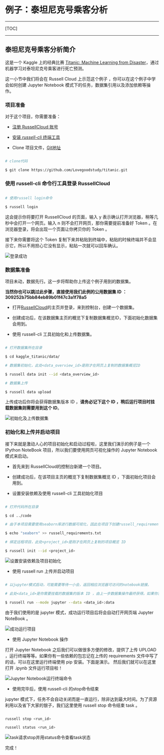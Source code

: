 ﻿# 例子：泰坦尼克号乘客分析

---

[TOC]

---


## 泰坦尼克号乘客分析简介

这是一个 Kaggle 上的经典比赛 [Titanic: Machine Learning from Disaster](https://www.kaggle.com/c/titanic)，通过机器学习对泰坦尼克号乘客进行死亡预测。

这一小节中我们将会在 Russell Cloud 上示范这个例子 ，你可以在这个例子中学会如何创建 Jupyter Notebook 模式下的任务，数据集引用以及添加依赖等操作。


### 项目准备

对于这个项目，你需要准备：

* [注册 RussellCloud 账号](http://russellcloud.com/#regist)

* [安装 *russell-cli* 终端工具](/get-started/install.md)

* Clone 项目文件，[Git地址](https://github.com/Lovegoodstudy/titanic.git)

```bash

# clone代码

$ git clone https://github.com/Lovegoodstudy/titanic.git

```


### 使用 russell-cli 命令行工具登录 RussellCloud

```bash

# 使用russell login命令

$ russell login

```

这会提示你将要打开 RussellCloud 的页面，输入 y 表示确认打开浏览器，稍等几秒中会打开一个网页。输入 n 则不会打开网页，那你需要提前准备好 Token 。在浏览器登录，将会出现一个页面让你拷贝你的 Token 。

接下来你需要将这个 Token 复制下来并粘贴到终端中，粘贴的时候终端并不会显示它，所以不用担心它没有显示，粘贴一次就可以回车确认。

![登录成功](https://github.com/Lovegoodstudy/titanic/raw/master/.img/kaggle-titanic-loginsuccess.png)


### 数据集准备

项目未动，数据先行。这一步将帮助你上传这个例子用到的数据集。

**当然你也可以跳过此步骤，直接使用我们此例的公用数据集 ID ：309252b75bb84eb89b01f47c3a1f78a5**

* 打开[RussellCloud](http://russellcloud.com/)的主页并登录，来到控制台，创建一个数据集。

* 创建成功后，在该数据集主页的概览下复制数据集概览ID，下面初始化数据集会用到。

* 使用 russell-cli 工具初始化和上传数据集。

```bash

# 打开数据集所在目录

$ cd kaggle_titanic/data/

# 数据集初始化，此处<data_overview_id>是刚才在网页上复制的数据集概览ID

$ russell data init --id <data_overview_id>

# 数据集上传

$ russell data upload

```

上传成功后你将会获得数据集版本 ID ，**请务必记下这个 ID ，稍后运行项目时挂载数据集则需要用到这个 ID**。

![初始化及上传数据集](https://github.com/Lovegoodstudy/titanic/raw/master/.img/kaggle-titanic-datasetupload.png)


### 初始化和上传并启动项目

接下来就是激动人心的项目初始化和启动过程啦，这里我们演示的例子是一个 IPython NoteBook 项目，所以我们要使用网页可视化操作的 Jupyter Notebook 模式来启动。

* 首先来到 RussellCloud的控制台新建一个项目。

* 创建成功后，在该项目主页的概览下复制数据集概览 ID ，下面初始化项目会用到。

* 设置安装依赖及使用 russell-cli 工具初始化项目

```bash

# 打开代码所在目录

$ cd ../code

# 由于本项目需要使用seaborn库进行数据可视化，因此在项目下创建russell_requirements.txt来指示系统安装依赖

$ echo "seaborn" >> russell_requirements.txt

# 绑定远程项目，此处<project_id>是刚才在网页上复制的项目概览 ID

$ russell init --id <project_id>

```

![设置安装依赖及项目初始化](https://github.com/Lovegoodstudy/titanic/raw/master/.img/kaggle-titanic-projectinit.png)

* 使用 russell run 上传并启动项目

```bash

# 以jupyter模式启动，可能需要等待一小会，返回相应浏览器可访问的notebook链接。

# 此处<data_id>是你需要挂载的数据集的版本 ID ，由上一步数据集操作最终获得。如果你没有记下版本 ID ，可以通过网页端数据集页面“版本”查看并复制版本 ID 。这里<data_id>后的:data是用于指定挂载名称，数据目录会挂载到系统的 /input/挂载名称 的目录下，这里就是 /input/data 下。

$ russell run --mode jupyter --data <data_id>:data

```

由于我们使用的是 jupyter 模式，成功运行项目后将会自动打开网页端 Jupyter NoteBook 。

![成功运行项目](https://github.com/Lovegoodstudy/titanic/raw/master/.img/kaggle-titanic-projectrunsuccess.png)

* 使用 Jupyter Notebook 操作

打开 Jupyter Notebook 之后我们可以做很多方便的修改，提供了上传 UPLOAD ，运行终端等等。如果你有一些依赖的包忘记在上传的 requirements 文件中写了的话，可以在这里运行终端使用 pip 安装。下面是演示。
然后我们就可以在这里打开 .ipynb 文件运行项目啦！

![Jupyter Notebook运行终端命令](https://github.com/Lovegoodstudy/titanic/raw/master/.img/kaggle-titanic-jupyternewterminal.png)

* 使用完毕后，使用 russell-cli 的stop命令结束

jupyter 模式下，任务不会自动关闭而是一直运行，除非达到最大时间。为了资源利用以及省下大家的银子，我们这里使用 russell stop 命令结束 task 。

```bash

russell stop <run_id>

russell status <run_id>

```

![task请求stop并用status命令查看task状态](https://github.com/Lovegoodstudy/titanic/raw/master/.img/kaggle-titanic-taskstop.png)

完成！